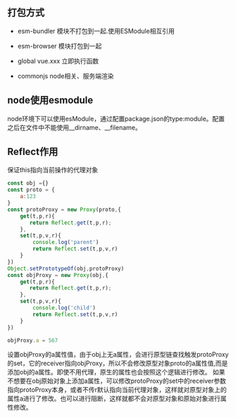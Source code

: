 ## 打包方式
- esm-bundler
模块不打包到一起.使用ESModule相互引用

- esm-browser
模块打包到一起

- global
vue.xxx
立即执行函数

- commonjs
node相关、服务端渲染

## node使用esmodule
node环境下可以使用esModule，通过配置package.json的type:module。配置之后在文件中不能使用__dirname、__filename。

## Reflect作用
保证this指向当前操作的代理对象
```js
const obj ={}
const proto = {
    a:123
}
const protoProxy = new Proxy(proto,{
    get(t,p,r){
       return Reflect.get(t,p,r); 
    },
    set(t,p,v,r){
        console.log('parent')
        return Reflect.set(t,p,v,r)
    }
})
Object.setPrototypeOf(obj,protoProxy)
const objProxy = new Proxy(obj,{
    get(t,p,r){
       return Reflect.get(t,p,r); 
    },
    set(t,p,v,r){
        console.log('child')
        return Reflect.set(t,p,v,r)
    }
})

objProxy.a = 567
```
设置objProxy的a属性值，由于obj上无a属性，会进行原型链查找触发protoProxy的set，它的receiver指向objProxy，所以不会修改原型对象proto的a属性值,而是添加obj的a属性。即使不用代理，原生的属性也会按照这个逻辑进行修改。
如果不想要在obj原始对象上添加a属性，可以修改protoProxy的set中的receiver参数指向protoProxy本身，或者不传r默认指向当前代理对象，这样就对原型对象上的属性a进行了修改。也可以进行阻断，这样就都不会对原型对象和原始对象进行属性修改。